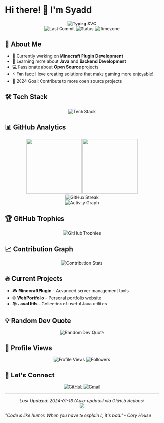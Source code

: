 # Hi there! 👋 I'm Syadd

<div align="center">
  <img src="https://readme-typing-svg.herokuapp.com?font=Fira+Code&size=22&duration=3000&pause=1000&color=58A6FF&center=true&vCenter=true&width=600&lines=Welcome+to+my+GitHub+Profile!;Passionate+Developer+%7C+Java+Enthusiast;Minecraft+Plugin+Creator+%7C+Open+Source+Lover;Always+Learning+%7C+Always+Building" alt="Typing SVG" />
</div>

<!-- Dynamic status badges -->
<div align="center">
  <img src="https://img.shields.io/github/last-commit/Syaaddd/Syaaddd?style=flat-square&color=green" alt="Last Commit" />
  <img src="https://img.shields.io/badge/Status-Active-brightgreen?style=flat-square" alt="Status" />
  <img src="https://img.shields.io/badge/Timezone-Asia%2FJakarta-blue?style=flat-square" alt="Timezone" />
</div>

## 🚀 About Me

- 🔭 Currently working on **Minecraft Plugin Development**
- 🌱 Learning more about **Java** and **Backend Development**
- 💻 Passionate about **Open Source** projects
- ⚡ Fun fact: I love creating solutions that make gaming more enjoyable!
- 🎯 2024 Goal: Contribute to more open source projects

## 🛠️ Tech Stack

<div align="center">
  <img src="https://skillicons.dev/icons?i=java,maven,git,idea,github,vscode,laravel&theme=dark" alt="Tech Stack" />
</div>

## 📊 GitHub Analytics

<div align="center">
  <img height="180em" src="https://github-readme-stats.vercel.app/api?username=Syaaddd&show_icons=true&theme=github_dark&include_all_commits=true&count_private=true&hide_border=true&cache_seconds=7200"/>
  <img height="180em" src="https://github-readme-stats.vercel.app/api/top-langs/?username=Syaaddd&layout=compact&theme=github_dark&hide_border=true&cache_seconds=7200"/>
</div>

<div align="center">
  <img src="https://streak-stats.demolab.com?user=Syaaddd&theme=github-dark-blue&hide_border=true" alt="GitHub Streak" />
</div>

<div align="center">
  <img src="https://github-readme-activity-graph.vercel.app/graph?username=Syaaddd&theme=github-compact&hide_border=true" alt="Activity Graph" />
</div>

## 🏆 GitHub Trophies

<div align="center">
  <img src="https://github-profile-trophy.vercel.app/?username=Syaaddd&theme=darkhub&no-frame=true&margin-w=15" alt="GitHub Trophies" />
</div>

## 📈 Contribution Graph

<div align="center">
  <img src="https://github-contribution-stats.vercel.app/api/?username=Syaaddd&theme=dark" alt="Contribution Stats" />
</div>

## 🔥 Current Projects

<!-- You can manually update this section or use GitHub Action -->
- 🎮 **MinecraftPlugin** - Advanced server management tools
- 🌐 **WebPortfolio** - Personal portfolio website
- 📚 **JavaUtils** - Collection of useful Java utilities

## 💡 Random Dev Quote

<div align="center">
  <img src="https://quotes-github-readme.vercel.app/api?type=horizontal&theme=dark" alt="Random Dev Quote" />
</div>

## 💫 Profile Views

<div align="center">
  <img src="https://komarev.com/ghpvc/?username=Syaaddd&style=flat-square&color=blue" alt="Profile Views" />
  <img src="https://img.shields.io/github/followers/Syaaddd?style=flat-square&color=blue" alt="Followers" />
</div>

## 🤝 Let's Connect

<div align="center">
  <a href="https://github.com/Syaaddd">
    <img src="https://img.shields.io/badge/GitHub-100000?style=for-the-badge&logo=github&logoColor=white" alt="GitHub" />
  </a>
  <a href="mailto:strxshopxlb@gmail.com">
    <img src="https://img.shields.io/badge/Gmail-D14836?style=for-the-badge&logo=gmail&logoColor=white" alt="Gmail" />
  </a>
</div>

---

<div align="center">
  <i>Last Updated: 2024-01-15 (Auto-updated via GitHub Actions)</i>
</div>

<div align="center">
  <img src="https://capsule-render.vercel.app/api?type=waving&color=gradient&height=100&section=footer" />
</div>

*"Code is like humor. When you have to explain it, it's bad." - Cory House*
